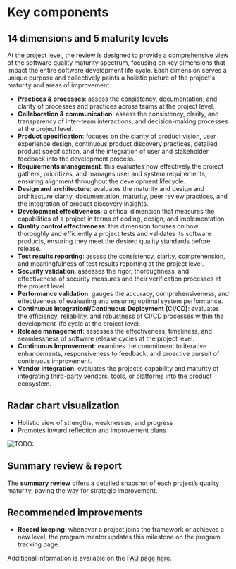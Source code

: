 # Key components

## 14 dimensions and 5 maturity levels

At the project level, the review is designed to provide a comprehensive view of the software quality maturity spectrum, focusing on key dimensions that impact the entire software development life cycle. Each dimension serves a unique purpose and collectively paints a holistic picture of the project's maturity and areas of improvement.

-   [**Practices & processes**](./practices-processes/index.mdx): assess the consistency, documentation, and clarity of processes and practices across teams at the project level.
-   **Collaboration & communication**: assess the consistency, clarity, and transparency of inter-team interactions, and decision-making processes at the project level.
-   **Product specification**: focuses on the clarity of product vision, user experience design, continuous product discovery practices, detailed product specification, and the integration of user and stakeholder feedback into the development process.
-   **Requirements management**: this evaluates how effectively the project gathers, prioritizes, and manages user and system requirements, ensuring alignment throughout the development lifecycle.
-   **Design and architecture**: evaluates the maturity and design and architecture clarity, documentation, maturity, peer review practices, and the integration of product discovery insights.
-   **Development effectiveness**: a critical dimension that measures the capabilities of a project in terms of coding, design, and implementation.
-   **Quality control effectiveness**: this dimension focuses on how thoroughly and efficiently a project tests and validates its software products, ensuring they meet the desired quality standards before release.
-   **Test results reporting**: assess the consistency, clarity, comprehension, and meaningfulness of test results reporting at the project level.
-   **Security validation**: assesses the rigor, thoroughness, and effectiveness of security measures and their verification processes at the project level.
-   **Performance validation**: gauges the accuracy, comprehensiveness, and effectiveness of evaluating and ensuring optimal system performance.
-   **Continuous IntegrationI/Continuous Deployment (CI/CD)**: evaluates the efficiency, reliability, and robustness of CI/CD processes within the development life cycle at the project level.
-   **Release management**: assesses the effectiveness, timeliness, and seamlessness of software release cycles at the project level.
-   **Continuous Improvement**: examines the commitment to iterative enhancements, responsiveness to feedback, and proactive pursuit of continuous improvement.
-   **Vendor integration**: evaluates the project’s capability and maturity of integrating third-party vendors, tools, or platforms into the product ecosystem.

## Radar chart visualization

-   Holistic view of strengths, weaknesses, and progress
-   Promotes inward reflection and improvement plans

<!-- TODO: Images need borders -->

![TODO:](/img/quality-maturity-model/radar-chart.png)

## Summary review & report

The **summary review** offers a detailed snapshot of each project’s quality maturity, paving the way for strategic improvement.

## Recommended improvements

-   **Record keeping**: whenever a project joins the framework or achieves a new level, the program mentor updates this milestone on the program tracking page.

Additional information is available on the [FAQ page here](../resources.md#faqs).
